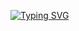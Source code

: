 [![Typing SVG](https://readme-typing-svg.herokuapp.com?font=Oswald&size=32&pause=1000&color=F70C0C&width=435&lines=Oswald)](https://git.io/typing-svg)

<!--
**RATARETO/RATARETO** is a ✨ _special_ ✨ repository because its `README.md` (this file) appears on your GitHub profile.

Here are some ideas to get you started:

- 🔭 I’m currently working on ...
- 🌱 I’m currently learning ...
- 👯 I’m looking to collaborate on ...
- 🤔 I’m looking for help with ...
- 💬 Ask me about ...
- 📫 How to reach me: ...
- 😄 Pronouns: ...
- ⚡ Fun fact: ...
-->
